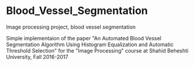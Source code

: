 # Blood_Vessel_Segmentation
Image processing project, blood vessel segmentation 

Simple implementaion of the paper "An Automated Blood Vessel Segmentation Algorithm Using Histogram Equalization and Automatic Threshold Selection"
for the "Image Processing" course at Shahid Beheshti University, Fall 2016-2017
